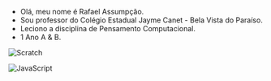 - Olá, meu nome é Rafael Assumpção.
- Sou professor do Colégio Estadual Jayme Canet - Bela Vista do Paraíso.
- Leciono a disciplina de Pensamento Computacional.
- 1 Ano A & B.

![Scratch]({https://img.shields.io/badge/Scratch-4D97FF?style=for-the-badge&logo=Scratch&logoColor=white})



![JavaScript]({https://img.shields.io/badge/JavaScript-323330?style=for-the-badge&logo=javascript&logoColor=F7DF1E})



<!---
professorrafael1/professorrafael1 is a ✨ special ✨ repository because its `README.md` (this file) appears on your GitHub profile.
You can click the Preview link to take a look at your changes.
--->
